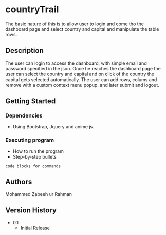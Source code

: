 # countryTrail

The basic nature of this is to allow user to login and come tho the dashboard page and select country and capital and manipulate the table rows.

## Description

The user can login to access the dashboard, with simple email and password specified in the json. Once he reaches the dashboard page the user can select the country and capital and on click of the country the capital gets selected automatically. The user can add rows, colums and remove with a custom context menu popup. and later submit and logout.

## Getting Started

### Dependencies

* Using Bootstrap, Jquery and anime js.

### Executing program

* How to run the program
* Step-by-step bullets
```
code blocks for commands
```

## Authors

Mohammed Zabeeh ur Rahman

## Version History
* 0.1
    * Initial Release
